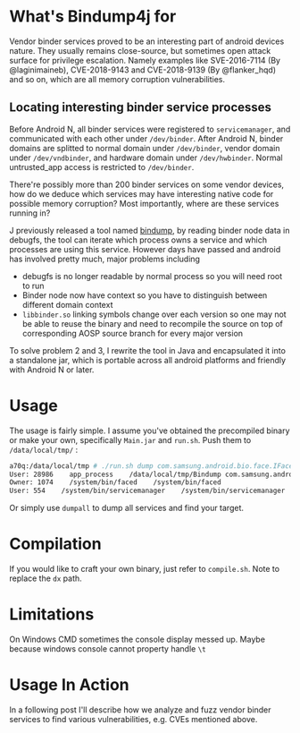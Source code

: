 # What's Bindump4j for

Vendor binder services proved to be an interesting part of android devices nature. They usually remains close-source, but sometimes open attack surface for privilege escalation. Namely examples like SVE-2016-7114 (By @laginimaineb), CVE-2018-9143 and CVE-2018-9139 (By @flanker_hqd) and so on, which are all memory corruption vulnerabilities.

## Locating interesting binder service processes

Before Android N, all binder services were registered to `servicemanager`, and communicated with each other under `/dev/binder`. After Android N, binder domains are splitted to normal domain under `/dev/binder`, vendor domain under `/dev/vndbinder`, and hardware domain under `/dev/hwbinder`. Normal untrusted_app access is restricted to `/dev/binder`.

There're possibly more than 200 binder services on some vendor devices, how do we deduce which services may have interesting native code for possible memory corruption? Most importantly, where are these services running in?

J previously released a tool named [bindump](http://newandroidbook.com/tools/bindump.html), by reading binder node data in debugfs, the tool can iterate which process owns a service and which processes are using this service. However days have passed and android has involved pretty much, major problems including
- debugfs is no longer readable by normal process so you will need root to run
- Binder node now have context so you have to distinguish between different domain context
- `libbinder.so` linking symbols change over each version so one may not be able to reuse the binary and need to recompile the source on top of corresponding AOSP source branch for every major version

To solve problem 2 and 3, I rewrite the tool in Java and encapsulated it into a standalone jar, which is portable across all android platforms and friendly with Android N or later.
 
# Usage
The usage is fairly simple. I assume you've obtained the precompiled binary or make your own, specifically `Main.jar` and `run.sh`. Push them to `/data/local/tmp/` :

```bash
a70q:/data/local/tmp # ./run.sh dump com.samsung.android.bio.face.IFaceDaemon                                   
User: 28986    app_process    /data/local/tmp/Bindump com.samsung.android.bio.face.IFaceDaemon
Owner: 1074    /system/bin/faced    /system/bin/faced
User: 554    /system/bin/servicemanager    /system/bin/servicemanager
```

Or simply use `dumpall` to dump all services and find your target.

# Compilation
If you would like to craft your own binary, just refer to `compile.sh`. Note to replace the `dx` path.

# Limitations
On Windows CMD sometimes the console display messed up. Maybe because windows console cannot property handle `\t`

# Usage In Action
In a following post I'll describe how we analyze and fuzz vendor binder services to find various vulnerabilities, e.g. CVEs mentioned above.
